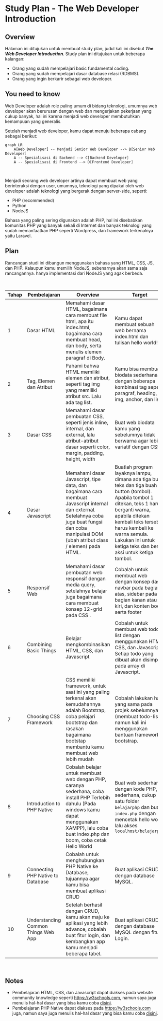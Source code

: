 # Study Plan - The Web Developer Introduction

## Overview

Halaman ini ditujukan untuk membuat study plan, judul kali ini disebut ***The Web Developer Introduction***. Study plan ini ditujukan untuk beberapa kalangan:

- Orang yang sudah mempelajari basic fundamental coding.
- Orang yang sudah mempelajari dasar database relasi (RDBMS).
- Orang yang ingin berkarir sebagai web developer.

## You need to know

Web Developer adalah role paling umum di bidang teknologi, umumnya web developer akan berurusan dengan web dan mengerjakan pekerjaan yang cukup banyak, hal ini karena menjadi web developer membutuhkan kemampuan yang generalis.

Setelah menjadi web developer, kamu dapat menuju beberapa cabang sebagai berikut:

```mermaid
graph LR
    A[Web Developer] -- Menjadi Senior Web Developer --> B[Senior Web Developer]
    A -- Spesialisasi di Backend --> C[Backend Developer]
    A -- Spesialisasi di Frontend --> D[Frontend Developer]
```

<br />

Menjadi seorang web developer artinya dapat membuat web yang berinteraksi dengan user, umumnya, teknologi yang dipakai oleh web developer adalah teknologi yang bergerak dengan server-side, seperti:

- PHP (recommended)
- Python
- NodeJS

Bahasa yang paling sering digunakan adalah PHP, hal ini disebabkan komunitas PHP yang banyak sekali di Internet dan banyak teknologi yang sudah memanfaatkan PHP seperti Wordpress, dan framework terkenalnya yaitu Laravel.

## Plan

Rancangan studi ini dibangun menggunakan bahasa yang HTML, CSS, JS, dan PHP. Kalaupun kamu memilih NodeJS, sebenarnya akan sama saja rancangannya. hanya implementasi dari NodeJS yang agak berbeda.

<br />

| Tahap | Pembelajaran                        | Overview                                                                                                                                                                                                 | Target                                                                                                                                                                                                                                                                                |
| ----- | ----------------------------------- | -------------------------------------------------------------------------------------------------------------------------------------------------------------------------------------------------------- | ------------------------------------------------------------------------------------------------------------------------------------------------------------------------------------------------------------------------------------------------------------------------------------- |
| 1     | Dasar HTML                          | Memahami dasar HTML, bagaimana cara membuat file html, apa itu index.html, bagaimana cara membuat head, dan body, serta menulis elemen paragraf di Body.                                                 | Kamu dapat membuat sebuah web bernama index.html dan tulisan hello world!                                                                                                                                                                                                             |
| 2     | Tag, Elemen dan Atribut             | Pahami bahwa HTML memiliki elemen dan atribut, seperti tag img yang memiliki atribut src. Lalu ada tag list.                                                                                             | Kamu bisa membuat biodata sederhana dengan beberapa kombinasi tag seperti paragraf, heading, img, anchor, dan list                                                                                                                                                                    |
| 3     | Dasar CSS                           | Memahami dasar pembuatan CSS, seperti jenis inline, internal, dan external, lalu atribut-atribut dasar seperti color, margin, padding, height, width                                                     | Buat web biodata kamu yang sebelumnya tidak berwarna agar lebih variatif dengan CSS                                                                                                                                                                                                   |
| 4     | Dasar Javascript                    | Memahami dasar Javascript, tipe data, dan bagaimana cara membuat Javascript internal dan external. Setelahnya coba juga buat fungsi dan coba manipulasi DOM (ubah atribut class / elemen) pada HTML.     | Buatlah program layaknya lampu, dimana ada tiga buah teks dan tiga buah button (tombol). Apabila tombol 1 ditekan, teks 1 harus berganti warna, apabila ditekan kembali teks tersebut harus kembali ke warna semula. Lakukan ini untuk ketiga teks dan beri aksi untuk ketiga tombol. |
| 5     | Responsif Web                       | Memahami dasar pembuatan web responsif dengan media query, setelahnya belajar juga bagaimana cara membuat konsep 12-grid pada CSS .                                                                      | Cobalah untuk membuat web dengan konsep dasar navbar pada bagian atas, sidebar pada bagian kanan atau kiri, dan konten body, serta footer                                                                                                                                             |
| 6     | Combining Basic Things              | Belajar mengkombinasikan HTML, CSS, dan Javascript                                                                                                                                                       | Cobalah untuk membuat web todo-list dengan menggunakan HTML, CSS, dan Javascript. Setiap todo yang dibuat akan disimpan pada array di Javascript.                                                                                                                                     |
| 7     | Choosing CSS Framework              | CSS memiliki framework, untuk saat ini yang paling terkenal akan kemudahannya adalah Bootstrap, coba pelajari bootstrap dan rasakan bagaimana bootstap membantu kamu membuat web lebih mudah             | Cobalah lakukan hal yang sama pada projek sebelumnya (membuat todo-list), namun kali ini menggunakan bantuan framework bootstrap.                                                                                                                                                     |
| 8     | Introduction to PHP Native          | Cobalah belajar untuk membuat web dengan PHP, caranya sederhana, coba install PHP Terlebih dahulu (Pada windows kamu dapat menggunakan XAMPP), lalu coba buat index.php dan boom, coba cetak Hello World | Buat web sederhana dengan kode PHP, sederhana, cukup satu folder `belajarphp` dan buat `index.php` dengan mencetak hello world lalu akses `localhost/belajarphp`                                                                                                                      |
| 9     | Connecting PHP Native to Database   | Cobalah untuk menghubungkan PHP Native ke Database, tujuannya agar kamu bisa membuat aplikasi CRUD                                                                                                       | Buat aplikasi CRUD dengan database MySQL.                                                                                                                                                                                                                                             |
| 10    | Understanding Common Things Web App | Setelah berhasil dengan CRUD, kamu akan maju ke aplikasi yang lebih advance, cobalah buat fitur login, dan kembangkan app kamu menjadi beberapa tabel.                                                   | Buat aplikasi CRUD dengan database MySQL dengan fitur Login.                                                                                                                                                                                                                          |

<br />

## Notes

- Pembelajaran HTML, CSS, dan Javascript dapat diakses pada website community knowledge seperti <https://w3schools.com>, namun saya juga menulis hal-hal dasar yang bisa kamu coba [disini](../tutorial/series/web-with-html/basic-html/).
- Pembelajaran PHP Native dapat diakses pada <https://w3schools.com> juga, namun saya juga menulis hal-hal dasar yang bisa kamu coba [disini](../tutorial/series/web-with-php-native/).
